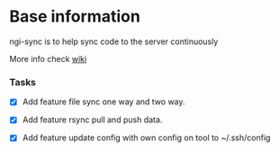 # Base information
ngi-sync is to help sync code to the server continuously

More info check [wiki](https://donny-rollproject.gitbook.io/ngi-sync/)

### Tasks
- [x] Add feature file sync one way and two way.
- [x] Add feature rsync pull and push data.
- [x] Add feature update config with own config on tool to ~/.ssh/config 

